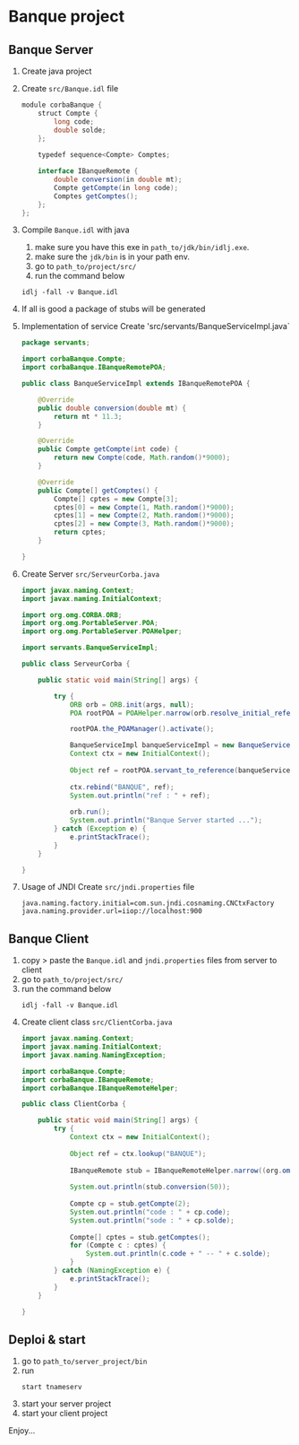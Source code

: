 # Banque project
## Banque Server

1. Create java project
1. Create `src/Banque.idl` file
	```java
	module corbaBanque {
		struct Compte {
			long code;
			double solde;
		};
		
		typedef sequence<Compte> Comptes;

		interface IBanqueRemote {
			double conversion(in double mt);
			Compte getCompte(in long code);
			Comptes getComptes();
		};
	};
	```

1. Compile `Banque.idl` with java
	1. make sure you have this exe in `path_to/jdk/bin/idlj.exe`.
	1. make sure the `jdk/bin` is in your path env.
	1. go to `path_to/project/src/`
	1. run the command below
	```
	idlj -fall -v Banque.idl
	```
1. If all is good a package of stubs will be generated
1. Implementation of service
	Create 'src/servants/BanqueServiceImpl.java`
	```java
	package servants;

	import corbaBanque.Compte;
	import corbaBanque.IBanqueRemotePOA;

	public class BanqueServiceImpl extends IBanqueRemotePOA {

		@Override
		public double conversion(double mt) {
			return mt * 11.3;
		}

		@Override
		public Compte getCompte(int code) {
			return new Compte(code, Math.random()*9000);
		}

		@Override
		public Compte[] getComptes() {
			Compte[] cptes = new Compte[3];
			cptes[0] = new Compte(1, Math.random()*9000);
			cptes[1] = new Compte(2, Math.random()*9000);
			cptes[2] = new Compte(3, Math.random()*9000);
			return cptes;
		}

	}
	```
1. Create Server `src/ServeurCorba.java` 
	```java
	import javax.naming.Context;
	import javax.naming.InitialContext;

	import org.omg.CORBA.ORB;
	import org.omg.PortableServer.POA;
	import org.omg.PortableServer.POAHelper;

	import servants.BanqueServiceImpl;

	public class ServeurCorba {

		public static void main(String[] args) {

			try {
				ORB orb = ORB.init(args, null);
				POA rootPOA = POAHelper.narrow(orb.resolve_initial_references("RootPOA"));

				rootPOA.the_POAManager().activate();

				BanqueServiceImpl banqueServiceImpl = new BanqueServiceImpl();
				Context ctx = new InitialContext();
				
				Object ref = rootPOA.servant_to_reference(banqueServiceImpl);
				
				ctx.rebind("BANQUE", ref);
				System.out.println("ref : " + ref);
				
				orb.run();
				System.out.println("Banque Server started ...");
			} catch (Exception e) {
				e.printStackTrace();
			}
		}

	}
	```
1. Usage of JNDI
	Create `src/jndi.properties` file
	```
	java.naming.factory.initial=com.sun.jndi.cosnaming.CNCtxFactory
	java.naming.provider.url=iiop://localhost:900
	```


## Banque Client
1. copy > paste the `Banque.idl` and `jndi.properties` files from server to client
1. go to `path_to/project/src/`
1. run the command below
	```
	idlj -fall -v Banque.idl
	```
1. Create client class `src/ClientCorba.java`
	```java
	import javax.naming.Context;
	import javax.naming.InitialContext;
	import javax.naming.NamingException;

	import corbaBanque.Compte;
	import corbaBanque.IBanqueRemote;
	import corbaBanque.IBanqueRemoteHelper;

	public class ClientCorba {

		public static void main(String[] args) {
			try {
				Context ctx = new InitialContext();
				
				Object ref = ctx.lookup("BANQUE");
				
				IBanqueRemote stub = IBanqueRemoteHelper.narrow((org.omg.CORBA.Object) ref);
				
				System.out.println(stub.conversion(50));
				
				Compte cp = stub.getCompte(2);
				System.out.println("code : " + cp.code);
				System.out.println("sode : " + cp.solde);
				
				Compte[] cptes = stub.getComptes();
				for (Compte c : cptes) {
					System.out.println(c.code + " -- " + c.solde);
				}
			} catch (NamingException e) {
				e.printStackTrace();
			}
		}

	}
	```


## Deploi & start
1. go to `path_to/server_project/bin`
1. run
	```
	start tnameserv
	```
1. start your server project
1. start your client project


Enjoy...
